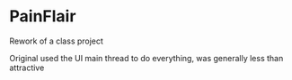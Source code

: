 # PainFlair
Rework of a class project

Original used the UI main thread to do everything, was generally less than attractive
